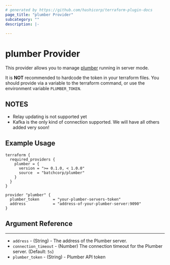 ```yaml
---
# generated by https://github.com/hashicorp/terraform-plugin-docs
page_title: "plumber Provider"
subcategory: ""
description: |-
  
---
```


# plumber Provider

This provider allows you to manage [plumber](https://github.com/batchcorp/plumber) running in server mode.

It is **NOT** recommended to hardcode the token in your terraform files. You should provide via a variable
to the terraform command, or use the environment variable `PLUMBER_TOKEN`.

## NOTES

* Relay updating is not supported yet
* Kafka is the only kind of connection supported. We will have all others added very soon!


## Example Usage

```hcl
terraform {
  required_providers {
    plumber = {
      version = ">= 0.1.0, < 1.0.0"
      source  = "batchcorp/plumber"
    }
  }
}

provider "plumber" {
  plumber_token      = "your-plumber-servers-token"
  address            = "address-of-your-plumber-server:9090"
}
```

## Argument Reference

---

- `address` - (String) - The address of the Plumber server.
- `connection_timeout` - (Number) The connection timeout for the Plumber server. (Default: `5s`)
- `plumber_token` - (String) - Plumber API token
